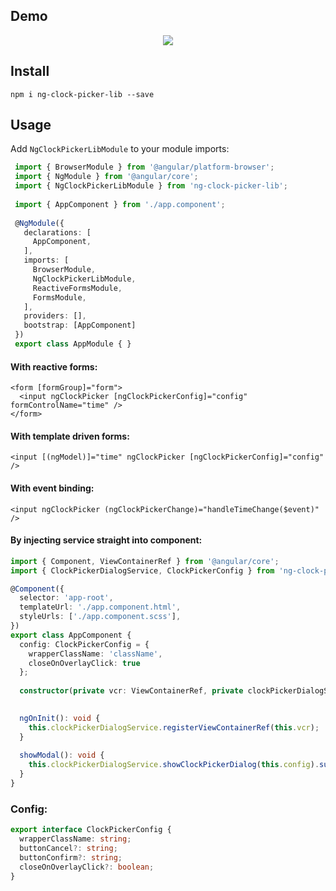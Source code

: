 ## Demo 

<p align="center">
  <img src="https://media.giphy.com/media/CjUSTAGel0hLaJwxDc/giphy.gif">
</p>


## Install

`npm i ng-clock-picker-lib --save`


## Usage

Add `NgClockPickerLibModule` to your module imports:

```typescript
 import { BrowserModule } from '@angular/platform-browser';
 import { NgModule } from '@angular/core';
 import { NgClockPickerLibModule } from 'ng-clock-picker-lib';
 
 import { AppComponent } from './app.component';
 
 @NgModule({
   declarations: [
     AppComponent,
   ],
   imports: [
     BrowserModule,
     NgClockPickerLibModule,
     ReactiveFormsModule,
     FormsModule,
   ],
   providers: [],
   bootstrap: [AppComponent]
 })
 export class AppModule { }

```

#### With reactive forms:
```angular2html
<form [formGroup]="form">
  <input ngClockPicker [ngClockPickerConfig]="config" formControlName="time" />
</form>
```

#### With template driven forms:
```angular2html
<input [(ngModel)]="time" ngClockPicker [ngClockPickerConfig]="config" />
```

#### With event binding:
```angular2html
<input ngClockPicker (ngClockPickerChange)="handleTimeChange($event)" />
```

#### By injecting service straight into component:

```typescript
import { Component, ViewContainerRef } from '@angular/core';
import { ClockPickerDialogService, ClockPickerConfig } from 'ng-clock-picker-lib';

@Component({
  selector: 'app-root',
  templateUrl: './app.component.html',
  styleUrls: ['./app.component.scss'],
})
export class AppComponent {
  config: ClockPickerConfig = { 
    wrapperClassName: 'className', 
    closeOnOverlayClick: true 
  };
  
  constructor(private vcr: ViewContainerRef, private clockPickerDialogService: ClockPickerDialogService) {}
  

  ngOnInit(): void {
    this.clockPickerDialogService.registerViewContainerRef(this.vcr);
  }
  
  showModal(): void {
    this.clockPickerDialogService.showClockPickerDialog(this.config).subscribe((time: string) => console.log(time))
  }
}

```

### Config:
```typescript
export interface ClockPickerConfig {
  wrapperClassName: string;
  buttonCancel?: string;
  buttonConfirm?: string;
  closeOnOverlayClick?: boolean;
}
```
